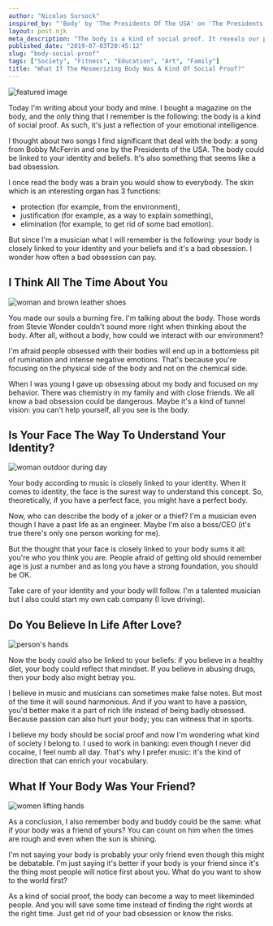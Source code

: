 ```yaml
---
author: "Nicolas Sursock"
inspired_by: "'Body' by 'The Presidents Of The USA' on 'The Presidents of the United States of America'"
layout: post.njk
meta_description: "The body is a kind of social proof. It reveals our place in the universe and our legitimacy. No wonder people obsess about it, like our teenagers."
published_date: "2019-07-03T20:45:12"
slug: "body-social-proof"
tags: ["Society", "Fitness", "Education", "Art", "Family"]
title: "What If The Mesmerizing Body Was A Kind Of Social Proof?"
---
```


![featured image](https://images.unsplash.com/photo-1525296416200-59aaed194d0c?ixlib=rb-1.2.1&ixid=MnwxMjA3fDB8MHxwaG90by1wYWdlfHx8fGVufDB8fHx8&auto=format&fit=crop)

Today I'm writing about your body and mine. I bought a magazine on the body, and the only thing that I remember is the following: the body is a kind of social proof. As such, it's just a reflection of your emotional intelligence.

I thought about two songs I find significant that deal with the body: a song from Bobby McFerrin and one by the Presidents of the USA. The body could be linked to your identity and beliefs. It's also something that seems like a bad obsession.

I once read the body was a brain you would show to everybody. The skin which is an interesting organ has 3 functions:
 - protection (for example, from the environment),
 - justification (for example, as a way to explain something),
 - elimination (for example, to get rid of some bad emotion).

But since I'm a musician what I will remember is the following: your body is closely linked to your identity and your beliefs and it's a bad obsession. I wonder how often a bad obsession can pay.

## I Think All The Time About You

![woman and brown leather shoes](https://images.unsplash.com/photo-1569844913922-54a682be698b?ixlib=rb-1.2.1&ixid=MnwxMjA3fDB8MHxwaG90by1wYWdlfHx8fGVufDB8fHx8&auto=format&fit=crop&q=80&w=800&h=600)

You made our souls a burning fire. I'm talking about the body. Those words from Stevie Wonder couldn't sound more right when thinking about the body. After all, without a body, how could we interact with our environment?

I'm afraid people obsessed with their bodies will end up in a bottomless pit of rumination and intense negative emotions. That's because you're focusing on the physical side of the body and not on the chemical side.

When I was young I gave up obsessing about my body and focused on my behavior. There was chemistry in my family and with close friends. We all know a bad obsession could be dangerous. Maybe it's a kind of tunnel vision: you can't help yourself, all you see is the body.

## Is Your Face The Way To Understand Your Identity?

![woman outdoor during day](https://images.unsplash.com/photo-1438761681033-6461ffad8d80?ixlib=rb-1.2.1&ixid=MnwxMjA3fDB8MHxwaG90by1wYWdlfHx8fGVufDB8fHx8&auto=format&fit=crop&q=80&w=800&h=600)

Your body according to music is closely linked to your identity. When it comes to identity, the face is the surest way to understand this concept. So, theoretically, if you have a perfect face, you might have a perfect body.

Now, who can describe the body of a joker or a thief? I'm a musician even though I have a past life as an engineer. Maybe I'm also a boss/CEO (it's true there's only one person working for me).

But the thought that your face is closely linked to your body sums it all: you're who you think you are. People afraid of getting old should remember age is just a number and as long you have a strong foundation, you should be OK.

Take care of your identity and your body will follow. I'm a talented musician but I also could start my own cab company (I love driving).

## Do You Believe In Life After Love?

![person's hands](https://images.unsplash.com/photo-1562026700-3425431ecb5b?ixlib=rb-1.2.1&ixid=MnwxMjA3fDB8MHxwaG90by1wYWdlfHx8fGVufDB8fHx8&auto=format&fit=crop&q=80&w=800&h=600)

Now the body could also be linked to your beliefs: if you believe in a healthy diet, your body could reflect that mindset. If you believe in abusing drugs, then your body also might betray you.

I believe in music and musicians can sometimes make false notes. But most of the time it will sound harmonious. And if you want to have a passion, you'd better make it a part of rich life instead of being badly obsessed. Because passion can also hurt your body; you can witness that in sports.

I believe my body should be social proof and now I'm wondering what kind of society I belong to. I used to work in banking: even though I never did cocaine, I feel numb all day. That's why I prefer music: it's the kind of direction that can enrich your vocabulary.

## What If Your Body Was Your Friend?

![women lifting hands](https://images.unsplash.com/photo-1529333166437-7750a6dd5a70?ixlib=rb-1.2.1&ixid=MnwxMjA3fDB8MHxwaG90by1wYWdlfHx8fGVufDB8fHx8&auto=format&fit=crop&q=80&w=800&h=600)

As a conclusion, I also remember body and buddy could be the same: what if your body was a friend of yours? You can count on him when the times are rough and even when the sun is shining.

I'm not saying your body is probably your only friend even though this might be debatable. I'm just saying it's better if your body is your friend since it's the thing most people will notice first about you. What do you want to show to the world first?

As a kind of social proof, the body can become a way to meet likeminded people. And you will save some time instead of finding the right words at the right time. Just get rid of your bad obsession or know the risks. 